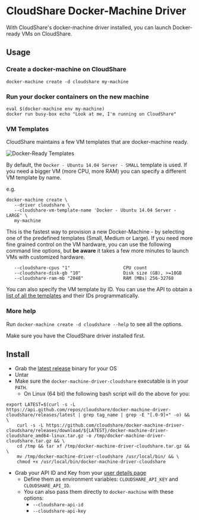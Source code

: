 # CloudShare Docker-Machine Driver

With CloudShare's docker-machine driver installed, you can launch Docker-ready VMs on CloudShare.

## Usage

### Create a docker-machine on CloudShare

`docker-machine create -d cloudshare my-machine`

### Run your docker containers on the new machine

```
eval $(docker-machine env my-machine)
docker run busy-box echo "Look at me, I'm running on CloudShare"
```

### VM Templates

CloudShare maintains a few VM templates that are docker-machine ready.

![Docker-Ready Templates](https://i.imgur.com/O4d0F5n.png)

By default, the `Docker - Ubuntu 14.04 Server - SMALL` template is used. If you need a bigger VM (more CPU, more RAM) you can specify a different VM template by name.

e.g.

```
docker-machine create \
   --driver cloudshare \
   --cloudshare-vm-template-name 'Docker - Ubuntu 14.04 Server - LARGE' \
   my-machine
```

This is the fastest way to provision a new Docker-Machine - by selecting one of the predefined templates (Small, Medium or Large). If you need more fine grained control on the VM hardware, you can use the following command line options, but **be aware** it takes a few more minutes to launch VMs with customized hardware.

```
   --cloudshare-cpus "1"                    CPU count
   --cloudshare-disk-gb "10"                Disk size (GB), >=10GB
   --cloudshare-ram-mb "2048"               RAM (MBs) 256-32768
```

You can also specify the VM template by ID. You can use the API to obtain a [list of all the templates](http://docs.cloudshare.com/rest-api/v3/environments/templates/get-templates/) and their IDs programmatically.


### More help

Run `docker-machine create -d cloudshare --help` to see all the options.

Make sure you have the CloudShare driver installed first.


## Install

- Grab the [latest release](https://github.com/cloudshare/docker-machine-driver-cloudshare/releases) binary for your OS
- Untar
- Make sure the `docker-machine-driver-cloudshare` executable is in your `PATH`.
    - On Linux (64 bit) the following bash script will do the above for you:
```
export LATEST=$(curl -s -L https://api.github.com/repos/cloudshare/docker-machine-driver-cloudshare/releases/latest | grep tag_name | grep -E "[.0-9]+" -o) && \
    curl -s -L https://github.com/cloudshare/docker-machine-driver-cloudshare/releases/download/${LATEST}/docker-machine-driver-cloudshare_amd64-linux.tar.gz -o /tmp/docker-machine-driver-cloudshare.tar.gz && \
    cd /tmp && tar xf /tmp/docker-machine-driver-cloudshare.tar.gz && \
    mv /tmp/docker-machine-driver-cloudshare /usr/local/bin/ && \
    chmod +x /usr/local/bin/docker-machine-driver-cloudshare
```
- Grab your API ID and Key from your [user details page](https://use.cloudshare.com/Ent/Vendor/UserDetails.aspx)
    - Define them as environment variables: `CLOUDSHARE_API_KEY` and `CLOUDSHARE_API_ID`.
    - You can also pass them directly to `docker-machine` with these options:
        - `--cloudshare-api-id`
        - `--cloudshare-api-key`


